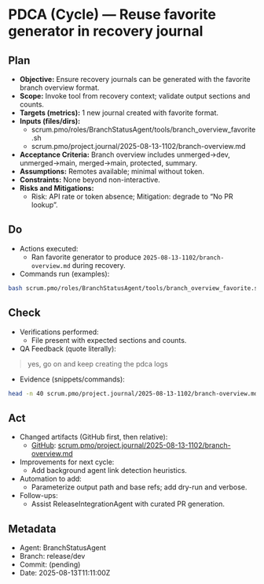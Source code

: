 # PDCA (Cycle) — Reuse favorite generator in recovery journal

## Plan
- **Objective:** Ensure recovery journals can be generated with the favorite branch overview format.
- **Scope:** Invoke tool from recovery context; validate output sections and counts.
- **Targets (metrics):** 1 new journal created with favorite format.
- **Inputs (files/dirs):**
  - scrum.pmo/roles/BranchStatusAgent/tools/branch_overview_favorite.sh
  - scrum.pmo/project.journal/2025-08-13-1102/branch-overview.md
- **Acceptance Criteria:** Branch overview includes unmerged→dev, unmerged→main, merged→main, protected, summary.
- **Assumptions:** Remotes available; minimal without token.
- **Constraints:** None beyond non-interactive.
- **Risks and Mitigations:**
  - Risk: API rate or token absence; Mitigation: degrade to “No PR lookup”.

## Do
- Actions executed:
  - Ran favorite generator to produce `2025-08-13-1102/branch-overview.md` during recovery.
- Commands run (examples):
```bash
bash scrum.pmo/roles/BranchStatusAgent/tools/branch_overview_favorite.sh scrum.pmo/project.journal/2025-08-13-1102/branch-overview.md
```

## Check
- Verifications performed:
  - File present with expected sections and counts.
- QA Feedback (quote literally):
> yes, go on and keep creating the pdca logs
- Evidence (snippets/commands):
```bash
head -n 40 scrum.pmo/project.journal/2025-08-13-1102/branch-overview.md
```

## Act
- Changed artifacts (GitHub first, then relative):
  - [GitHub](https://github.com/Cerulean-Circle-GmbH/Web4Articles/blob/release/dev/scrum.pmo/project.journal/2025-08-13-1102/branch-overview.md): [scrum.pmo/project.journal/2025-08-13-1102/branch-overview.md](../../../project.journal/2025-08-13-1102/branch-overview.md)
- Improvements for next cycle:
  - Add background agent link detection heuristics.
- Automation to add:
  - Parameterize output path and base refs; add dry-run and verbose.
- Follow-ups:
  - Assist ReleaseIntegrationAgent with curated PR generation.

## Metadata
- Agent: BranchStatusAgent
- Branch: release/dev
- Commit: (pending)
- Date: 2025-08-13T11:11:00Z
